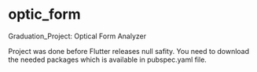 # optic_form
Graduation_Project: Optical Form Analyzer

Project was done before Flutter releases null safity.
You need to download the needed packages which is available in pubspec.yaml file.
